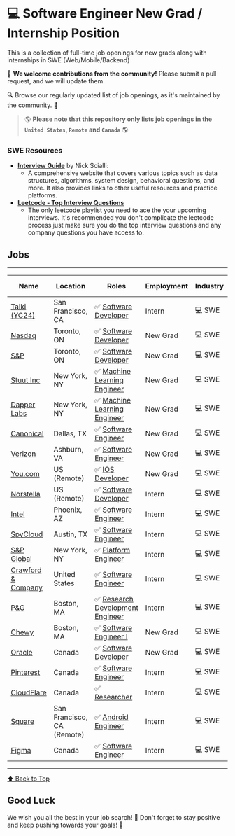 # 💻 Software Engineer New Grad / Internship Position

This is a collection of full-time job openings for new grads along with internships in SWE (Web/Mobile/Backend)

🙏 **We welcome contributions from the community!** Please submit a pull request, and we will update them.

🔍 Browse our regularly updated list of job openings, as it's maintained by the community. 🚀

> 🌎 **Please note that this repository only lists job openings in the `United States`, `Remote` and `Canada`** 🌎

### SWE Resources 
- **[Interview Guide](https://interviewguide.dev/)** by Nick Scialli:
  - A comprehensive website that covers various topics such as data structures, algorithms, system design, behavioral questions, and more. It also provides links to other useful resources and practice platforms.
- **[Leetcode - Top Interview Questions](https://leetcode.com/problem-list/top-interview-questions/)**
  - The only leetcode playlist you need to ace the your upcoming interviews. It's recommended you don't complicate the leetcode process just make sure you do the top interview questions and any company questions you have access to. 


## Jobs

---
| Name              | Location     | Roles                | Employment   | Industry     | Date Added <br> mm/dd/yyyy |
|------------------ | ------------ | -------------------- | ------------ | ------------ | --------------------------- | 
| [Taiki (YC24)](https://www.ycombinator.com/companies/taiki/jobs/kOLspG5-software-engineer-intern?utm_source=syn_li) | San Francisco, CA | ✅ [Software Developer](https://www.ycombinator.com/companies/taiki/jobs/kOLspG5-software-engineer-intern?utm_source=syn_li) | Intern | 💻 SWE | 04/24/2024 |
| [Nasdaq](https://nasdaqinc.contacthr.com/136821066) | Toronto, ON | ✅ [Software Developer](https://nasdaqinc.contacthr.com/136821066) | New Grad | 💻 SWE | 04/24/2024 |
| [S&P](https://careers.spglobal.com/jobs/300041) | Toronto, ON | ✅ [Software Developer](https://careers.spglobal.com/jobs/300041) | New Grad | 💻 SWE | 04/24/2024 |
| [Stuut Inc](https://www.linkedin.com/jobs/search/?currentJobId=3909678892) | New York, NY | ✅ [Machine Learning Engineer](https://www.linkedin.com/jobs/search/?currentJobId=3909678892) | New Grad | 💻 SWE | 04/24/2024 |
| [Dapper Labs](https://www.dapperlabs.com/join/position?id=3e5daf92-67d9-47b0-8280-5399549aed64) | New York, NY | ✅ [Machine Learning Engineer](https://www.dapperlabs.com/join/position?id=3e5daf92-67d9-47b0-8280-5399549aed64) | New Grad | 💻 SWE | 04/24/2024 |
| [Canonical](https://boards.greenhouse.io/canonicaljobs/jobs/5923726) | Dallas, TX | ✅ [Software Engineer](https://boards.greenhouse.io/canonicaljobs/jobs/5923726) | New Grad | 💻 SWE | 04/23/2024 |
| [Verizon](https://mycareer.verizon.com/jobs/r-1025509/software-development-engineer/) | Ashburn, VA | ✅ [Software Engineer](https://mycareer.verizon.com/jobs/r-1025509/software-development-engineer/) | New Grad | 💻 SWE | 04/23/2024 |
| [You.com](https://www.linkedin.com/jobs/search/?currentJobId=3908547884) | US (Remote) | ✅ [IOS Developer](https://www.linkedin.com/jobs/search/?currentJobId=3908547884) | New Grad | 💻 SWE | 04/23/2024 |
| [Norstella](https://preview-site-a2b0c9.ttcportals.com/jobs/14284516-developer-intern) | US (Remote) | ✅ [Software Developer](https://preview-site-a2b0c9.ttcportals.com/jobs/14284516-developer-intern) | Intern | 💻 SWE | 04/23/2024 |
| [Intel](https://jobs.intel.com/en/job/-/-/599/64274460288) | Phoenix, AZ | ✅ [Software Engineer](https://jobs.intel.com/en/job/-/-/599/64274460288) | Intern | 💻 SWE | 04/23/2024 |
| [SpyCloud](https://boards.greenhouse.io/spycloud/jobs/5962969003) | Austin, TX | ✅ [Software Engineer](https://boards.greenhouse.io/spycloud/jobs/5962969003) | Intern | 💻 SWE | 04/23/2024 |
| [S&P Global](https://careers.spglobal.com/jobs/300543) | New York, NY | ✅ [Platform Engineer](https://careers.spglobal.com/jobs/300543) | Intern | 💻 SWE | 04/22/2024 |
| [Crawford & Company](https://careers-crawco.icims.com/jobs/25187/intern/candidate?mode=prepopulate) | United States | ✅ [Software Engineer](https://careers-crawco.icims.com/jobs/25187/intern/candidate?mode=prepopulate) | Intern | 💻 SWE | 04/22/2024 |
| [P&G](https://www.pgcareers.com/global/en/job/R000098610/Research-and-Development-Engineer-Co-op) | Boston, MA | ✅ [Research Development Engineer](https://www.pgcareers.com/global/en/job/R000098610/Research-and-Development-Engineer-Co-op) | Intern | 💻 SWE | 04/21/2024 |
| [Chewy](https://careers.chewy.com/us/en/job/CHINUS5918927EXTERNALENUS/Software-Engineer-I) | Boston, MA | ✅ [Software Engineer I](https://careers.chewy.com/us/en/job/CHINUS5918927EXTERNALENUS/Software-Engineer-I) | New Grad | 💻 SWE | 04/21/2024 |
| [Oracle](https://eeho.fa.us2.oraclecloud.com/hcmUI/CandidateExperience/en/sites/jobsearch/job/224281) | Canada | ✅ [Software Developer](https://eeho.fa.us2.oraclecloud.com/hcmUI/CandidateExperience/en/sites/jobsearch/job/224281) | New Grad | 💻 SWE | 04/21/2024 |
| [Pinterest](https://www.pinterestcareers.com/en/jobs/5666542/software-engineering-co-op-intern-2024-toronto) | Canada | ✅ [Software Engineer](https://www.pinterestcareers.com/en/jobs/5666542/software-engineering-co-op-intern-2024-toronto) | Intern | 💻 SWE | 04/20/2024 |
| [CloudFlare](https://boards.greenhouse.io/cloudflare/jobs/5702672?gh_jid=5702672) | Canada | ✅ [Researcher](https://boards.greenhouse.io/cloudflare/jobs/5702672?gh_jid=5702672) | Intern | 💻 SWE | 04/19/2024 |
| [Square](https://jobs.smartrecruiters.com/Square/743999980671033-android-engineer-international) | San Francisco, CA (Remote) | ✅ [Android Engineer](https://jobs.smartrecruiters.com/Square/743999980671033-android-engineer-international) | Intern | 💻 SWE | 04/16/2024 |
| [Figma](https://boards.greenhouse.io/figma/jobs/5154693004) | Canada | ✅ [Software Engineer](https://boards.greenhouse.io/figma/jobs/5154693004) | Intern | 💻 SWE | 04/16/2024 |

---

[⬆️ Back to Top](#jobs)

## Good Luck

We wish you all the best in your job search! 🌟
Don't forget to stay positive and keep pushing towards your goals! 💪